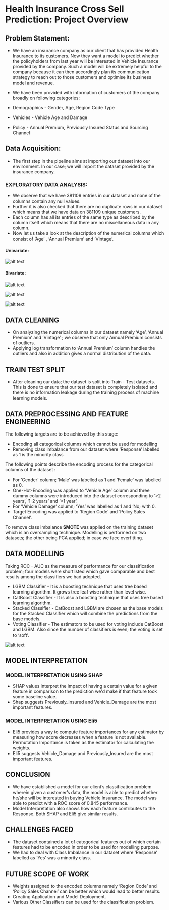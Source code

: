 # Health Insurance Cross Sell Prediction: Project Overview

## Problem Statement: 

* We have an insurance company as our client that has provided Health Insurance to its customers. Now they want a model to predict whether the policyholders from last year will be interested in Vehicle Insurance provided by the company. Such a model will be extremely helpful to the company because it can then accordingly plan its communication strategy to reach out to those customers and optimise its business model and revenue.
* We have been provided with information of customers of the company broadly on following categories:

* Demographics  -  Gender, Age, Region Code Type
* Vehicles -  Vehicle Age and Damage
* Policy - Annual Premium, Previously Insured Status and Sourcing Channel

## Data Acquisition:
* The first step in the pipeline aims at importing our dataset into our environment. In our case; we will import the dataset provided by the insurance company.

### EXPLORATORY DATA ANALYSIS:

* We observe that we have 381109 entries in our dataset and none of the columns contain any null values.
* Further it is also checked that there are no duplicate rows in our dataset which means that we have data on 381109 unique customers.
* Each column has all its entries of the same type as described by the column itself which means that there are no miscellaneous data in any column.
* Now let us take a look at the description of the numerical columns which consist of ‘Age’ , ‘Annual Premium’ and ‘Vintage’.

#### Univariate:
![alt text](https://github.com/fahadmehfooz/Health-Insurance-Cross-Sell-Prediction/blob/main/images/Proportion%20of%20male%20Vs%20female.png)


#### Bivariate:

![alt text](https://github.com/fahadmehfooz/Health-Insurance-Cross-Sell-Prediction/blob/main/images/biariate.png)

![alt text](https://github.com/fahadmehfooz/Health-Insurance-Cross-Sell-Prediction/blob/main/images/Age%20vs%20people%20buying%20and%20not%20buying%20insurance.png)

![alt text](https://github.com/fahadmehfooz/Health-Insurance-Cross-Sell-Prediction/blob/main/images/Previously%20insured%20vs%20age.png)


##   DATA CLEANING
*  On analyzing the numerical columns in our dataset namely ‘Age’, ‘Annual Premium’ and    ‘Vintage’ ; we observe that only Annual Premium consists of outliers.
* Applying log transformation to ‘Annual Premium’ column handles the outliers and also in addition gives a normal distribution of the data.


## TRAIN TEST SPLIT

* After cleaning our data; the dataset is split into Train - Test datasets. This is done to ensure that our test dataset is completely isolated and there is no information leakage during the training process of  machine learning models.


## DATA PREPROCESSING AND FEATURE ENGINEERING

The following targets are to be achieved by this stage:
* Encoding all categorical columns which cannot be used for modelling
* Removing class imbalance from our dataset where ‘Response’  labelled as 1 is the minority class  


The following points describe the encoding process for the categorical  columns of the dataset :

* For ‘Gender’ column; ‘Male’ was labelled as 1 and ‘Female’ was labelled as 0.
* One-Hot-Encoding was applied to ‘Vehicle Age’ column and three dummy columns were introduced into the dataset corresponding to ‘>2 years’, ‘1-2 years’ and ‘<1 year’.
* For ‘Vehicle Damage’ column; ‘Yes’ was labelled as 1 and ‘No; with 0.
* Target Encoding was applied to ‘Region Code’ and ‘Policy Sales Channel’. 

To remove class imbalance **SMOTE** was applied on the training dataset which is an oversampling technique. 
Modelling is performed on two datasets; the other being PCA applied; in case we face overfitting. 

## DATA MODELLING

Taking ROC - AUC as the measure of performance for our classification problem; four models were shortlisted which gave comparable and best results among the classifiers we had adopted.

* LGBM Classifier - It is a boosting technique that uses tree based learning algorithm. It grows tree leaf wise rather than level wise.
* CatBoost Classifier - It is also a boosting technique that uses tree based learning algorithm.
* Stacked Classifier - CatBoost and LGBM are chosen as the base models for the Stacked Classifier which will combine the predictions from the base models.
* Voting Classifier - The estimators to be used for voting include CatBoost and LGBM. Also since the number of classifiers is even; the voting is set to ‘soft’.

![alt text](https://github.com/fahadmehfooz/Health-Insurance-Cross-Sell-Prediction/blob/main/images/ROC.png)


## MODEL INTERPRETATION

### MODEL INTERPRETATION USING SHAP
* SHAP values  interpret the impact of having a certain value for a given feature in comparison to the prediction we'd make if that feature took some baseline value.
* Shap suggests Previously_Insured and Vehicle_Damage are the most important features.

### MODEL INTERPRETATION USING Eli5
* Eli5 provides a way to compute feature importances for any estimator by measuring how score decreases when a feature is not available. Permutation Importance is taken as the estimator for calculating the weights.
* Eli5 suggests Vehicle_Damage and Previously_Insured are the most important features.


## CONCLUSION

* We have established a model for our client’s classification problem wherein given a customer’s data, the model is able to predict whether he/she will be interested in buying Vehicle Insurance. The model was able to predict with a ROC score of 0.845 performance.
* Model Interpretation also shows how each feature contributes to the Response. Both SHAP and Eli5 give similar results.


## CHALLENGES FACED

* The dataset contained a lot of categorical features out of which certain features had to be encoded in order to be used for modelling purpose.
* We had to deal with Class Imbalance in our dataset where ‘Response’ labelled as ‘Yes’ was a minority class.


## FUTURE SCOPE OF WORK


* Weights assigned to the encoded columns namely ‘Region Code’ and ‘Policy Sales Channel’ can be better which would lead to better results.
* Creating Application and Model Deployment.
* Various Other Classifiers can be used for the classification problem.


